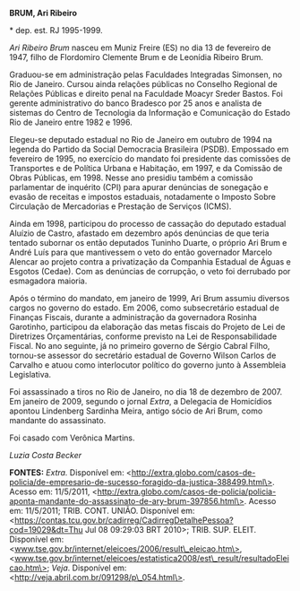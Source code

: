 **BRUM, Ari Ribeiro**

\* dep. est. RJ 1995-1999.

*Ari Ribeiro Brum* nasceu em Muniz Freire (ES) no dia 13 de fevereiro de
1947, filho de Flordomiro Clemente Brum e de Leonídia Ribeiro Brum.

Graduou-se em administração pelas Faculdades Integradas Simonsen, no Rio
de Janeiro. Cursou ainda relações públicas no Conselho Regional de
Relações Públicas e direito penal na Faculdade Moacyr Sreder Bastos. Foi
gerente administrativo do banco Bradesco por 25 anos e analista de
sistemas do Centro de Tecnologia da Informação e Comunicação do Estado
Rio de Janeiro entre 1982 e 1996.

Elegeu-se deputado estadual no Rio de Janeiro em outubro de 1994 na
legenda do Partido da Social Democracia Brasileira (PSDB). Empossado em
fevereiro de 1995, no exercício do mandato foi presidente das comissões
de Transportes e de Política Urbana e Habitação, em 1997, e da Comissão
de Obras Públicas, em 1998. Nesse ano presidiu também a comissão
parlamentar de inquérito (CPI) para apurar denúncias de sonegação e
evasão de receitas e impostos estaduais, notadamente o Imposto Sobre
Circulação de Mercadorias e Prestação de Serviços (ICMS).

Ainda em 1998, participou do processo de cassação do deputado estadual
Aluízio de Castro, afastado em dezembro após denúncias de que teria
tentado subornar os então deputados Tuninho Duarte, o próprio Ari Brum e
André Luís para que mantivessem o veto do então governador Marcelo
Alencar ao projeto contra a privatização da Companhia Estadual de Águas
e Esgotos (Cedae). Com as denúncias de corrupção, o veto foi derrubado
por esmagadora maioria.

Após o término do mandato, em janeiro de 1999, Ari Brum assumiu diversos
cargos no governo do estado. Em 2006, como subsecretário estadual de
Finanças Fiscais, durante a administração da governadora Rosinha
Garotinho, participou da elaboração das metas fiscais do Projeto de Lei
de Diretrizes Orçamentárias, conforme previsto na Lei de
Responsabilidade Fiscal. No ano seguinte, já no primeiro governo de
Sérgio Cabral Filho, tornou-se assessor do secretário estadual de
Governo Wilson Carlos de Carvalho e atuou como interlocutor político do
governo junto à Assembleia Legislativa.

Foi assassinado a tiros no Rio de Janeiro, no dia 18 de dezembro de
2007. Em janeiro de 2009, segundo o jornal *Extra*, a Delegacia de
Homicídios apontou Lindenberg Sardinha Meira, antigo sócio de Ari Brum,
como mandante do assassinato.

Foi casado com Verônica Martins.

*Luzia Costa Becker*

**FONTES:** *Extra.* Disponível em:
\<http://extra.globo.com/casos-de-policia/de-empresario-de-sucesso-foragido-da-justica-388499.html\>.
Acesso em: 11/5/2011,
\<http://extra.globo.com/casos-de-policia/policia-aponta-mandante-do-assassinato-de-ary-brum-397856.html\>.
Acesso em: 11/5/2011; TRIB. CONT. UNIÃO. Disponível em:
\<https://contas.tcu.gov.br/cadirreg/CadirregDetalhePessoa?cod=19029&dt=Thu
Jul 08 09:29:03 BRT 2010\>; TRIB. SUP. ELEIT. Disponível em:
\<www.tse.gov.br/internet/eleicoes/2006/result\_eleicao.htm\>,
\<www.tse.gov.br/internet/eleicoes/estatistica2008/est\_result/resultadoEleicao.htm\>;
*Veja*. Disponível em: \<http://veja.abril.com.br/091298/p\_054.html\>.
